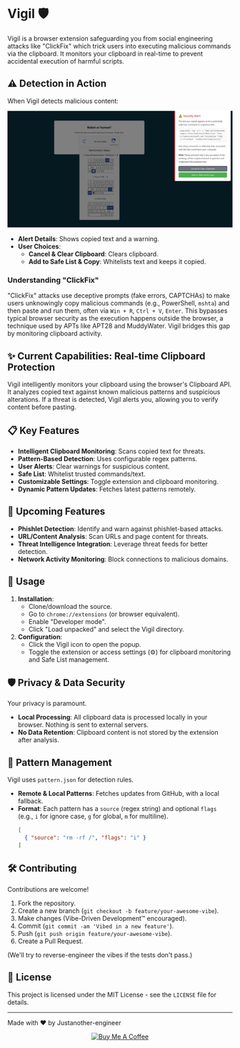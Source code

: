 # Vigil 🛡️

Vigil is a browser extension safeguarding you from social engineering attacks like "ClickFix" which trick users into executing malicious commands via the clipboard. It monitors your clipboard in real-time to prevent accidental execution of harmful scripts.

## ⚠️ Detection in Action

When Vigil detects malicious content:

![Vigil in Action](images/readme_image1.png)

*   **Alert Details**: Shows copied text and a warning.
*   **User Choices**:
    *   **Cancel & Clear Clipboard**: Clears clipboard.
    *   **Add to Safe List & Copy**: Whitelists text and keeps it copied.

### Understanding "ClickFix"
"ClickFix" attacks use deceptive prompts (fake errors, CAPTCHAs) to make users unknowingly copy malicious commands (e.g., PowerShell, `mshta`) and then paste and run them, often via `Win + R`, `Ctrl + V`, `Enter`. This bypasses typical browser security as the execution happens outside the browser, a technique used by APTs like APT28 and MuddyWater. Vigil bridges this gap by monitoring clipboard activity.

## ✨ Current Capabilities: Real-time Clipboard Protection

Vigil intelligently monitors your clipboard using the browser's Clipboard API. It analyzes copied text against known malicious patterns and suspicious alterations. If a threat is detected, Vigil alerts you, allowing you to verify content before pasting.

## 📋 Key Features

*   **Intelligent Clipboard Monitoring**: Scans copied text for threats.
*   **Pattern-Based Detection**: Uses configurable regex patterns.
*   **User Alerts**: Clear warnings for suspicious content.
*   **Safe List**: Whitelist trusted commands/text.
*   **Customizable Settings**: Toggle extension and clipboard monitoring.
*   **Dynamic Pattern Updates**: Fetches latest patterns remotely.

## 🔮 Upcoming Features

*   **Phishlet Detection**: Identify and warn against phishlet-based attacks.
*   **URL/Content Analysis**: Scan URLs and page content for threats.
*   **Threat Intelligence Integration**: Leverage threat feeds for better detection.
*   **Network Activity Monitoring**: Block connections to malicious domains.

## 🚀 Usage

1.  **Installation**:
    *   Clone/download the source.
    *   Go to `chrome://extensions` (or browser equivalent).
    *   Enable "Developer mode".
    *   Click "Load unpacked" and select the Vigil directory.
2.  **Configuration**:
    *   Click the Vigil icon to open the popup.
    *   Toggle the extension or access settings (⚙️) for clipboard monitoring and Safe List management.


## 🛡️ Privacy & Data Security

Your privacy is paramount.
*   **Local Processing**: All clipboard data is processed locally in your browser. Nothing is sent to external servers.
*   **No Data Retention**: Clipboard content is not stored by the extension after analysis.

## 🔧 Pattern Management

Vigil uses `pattern.json` for detection rules.
*   **Remote & Local Patterns**: Fetches updates from GitHub, with a local fallback.
*   **Format**: Each pattern has a `source` (regex string) and optional `flags` (e.g., `i` for ignore case, `g` for global, `m` for multiline).
    ```json
    [
      { "source": "rm -rf /", "flags": "i" }
    ]
    ```

## 🛠️ Contributing

Contributions are welcome!
1.  Fork the repository.
2.  Create a new branch (`git checkout -b feature/your-awesome-vibe`).
3.  Make changes (Vibe-Driven Development™ encouraged).
4.  Commit (`git commit -am 'Vibed in a new feature'`).
5.  Push (`git push origin feature/your-awesome-vibe`).
6.  Create a Pull Request.

(We'll try to reverse-engineer the vibes if the tests don't pass.)

## 📄 License

This project is licensed under the MIT License - see the `LICENSE` file for details.

---

Made with ❤️ by Justanother-engineer

<p align="center">
  <a href="https://coff.ee/justanother.engineer" target="_blank">
    <img src="https://cdn.buymeacoffee.com/buttons/v2/default-yellow.png" alt="Buy Me A Coffee" style="height: 60px !important;width: 217px !important;" >
  </a>
</p>
